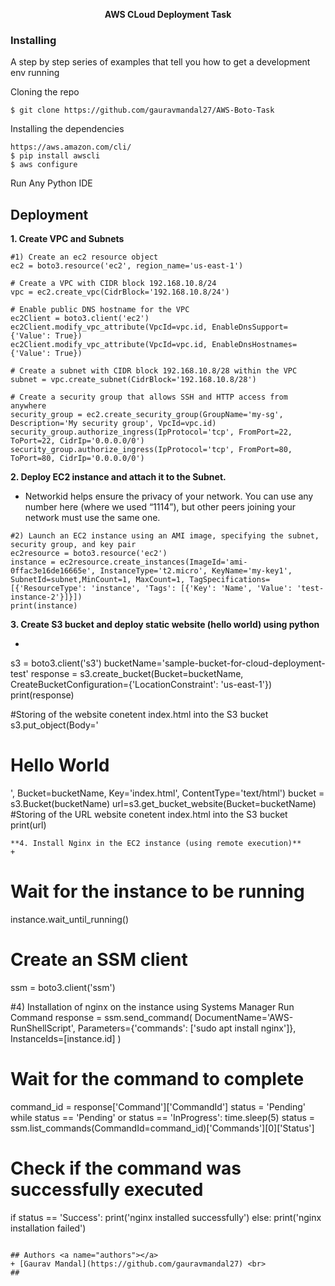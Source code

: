 <div align="center">

  **AWS CLoud Deployment Task**
</div>


### Installing
A step by step series of examples that tell you how to get a development env running

Cloning the repo
```
$ git clone https://github.com/gauravmandal27/AWS-Boto-Task
```
Installing the dependencies
```
https://aws.amazon.com/cli/
$ pip install awscli
$ aws configure
```
Run Any Python IDE

## Deployment <a name="deployment"></a>
**1. Create VPC and Subnets**
```
#1) Create an ec2 resource object
ec2 = boto3.resource('ec2', region_name='us-east-1')

# Create a VPC with CIDR block 192.168.10.8/24
vpc = ec2.create_vpc(CidrBlock='192.168.10.8/24')

# Enable public DNS hostname for the VPC
ec2Client = boto3.client('ec2')
ec2Client.modify_vpc_attribute(VpcId=vpc.id, EnableDnsSupport={'Value': True})
ec2Client.modify_vpc_attribute(VpcId=vpc.id, EnableDnsHostnames={'Value': True})

# Create a subnet with CIDR block 192.168.10.8/28 within the VPC
subnet = vpc.create_subnet(CidrBlock='192.168.10.8/28')

# Create a security group that allows SSH and HTTP access from anywhere
security_group = ec2.create_security_group(GroupName='my-sg', Description='My security group', VpcId=vpc.id)
security_group.authorize_ingress(IpProtocol='tcp', FromPort=22, ToPort=22, CidrIp='0.0.0.0/0')
security_group.authorize_ingress(IpProtocol='tcp', FromPort=80, ToPort=80, CidrIp='0.0.0.0/0')
```

**2. Deploy EC2 instance and attach it to the Subnet.**

+ Networkid helps ensure the privacy of your network. You can use any number here (where we used “1114”), but other peers joining your network must use the same one.
```
#2) Launch an EC2 instance using an AMI image, specifying the subnet, security group, and key pair
ec2resource = boto3.resource('ec2')
instance = ec2resource.create_instances(ImageId='ami-0ffac3e16de16665e', InstanceType='t2.micro', KeyName='my-key1', SubnetId=subnet,MinCount=1, MaxCount=1, TagSpecifications=[{'ResourceType': 'instance', 'Tags': [{'Key': 'Name', 'Value': 'test-instance-2'}]}])
print(instance)
```

**3. Create S3 bucket and deploy static website (hello world) using python**

+ ```#3)Creation of an S3 Bucket
s3 = boto3.client('s3')
bucketName='sample-bucket-for-cloud-deployment-test'
response = s3.create_bucket(Bucket=bucketName, CreateBucketConfiguration={'LocationConstraint': 'us-east-1'})
print(response)

#Storing of the website conetent index.html into the S3 bucket
s3.put_object(Body='<html><body><h1>Hello World</h1></body></html>', Bucket=bucketName, Key='index.html', ContentType='text/html')
bucket = s3.Bucket(bucketName)
url=s3.get_bucket_website(Bucket=bucketName)
#Storing of the URL website conetent index.html into the S3 bucket
print(url)
```
**4. Install Nginx in the EC2 instance (using remote execution)**
+
```
# Wait for the instance to be running
instance.wait_until_running()

# Create an SSM client
ssm = boto3.client('ssm')

#4) Installation of nginx on the instance using Systems Manager Run Command
response = ssm.send_command(
    DocumentName='AWS-RunShellScript',
    Parameters={'commands': ['sudo apt install nginx']},
    InstanceIds=[instance.id]
)

# Wait for the command to complete
command_id = response['Command']['CommandId']
status = 'Pending'
while status == 'Pending' or status == 'InProgress':
    time.sleep(5)
    status = ssm.list_commands(CommandId=command_id)['Commands'][0]['Status']

# Check if the command was successfully executed
if status == 'Success':
    print('nginx installed successfully')
else:
    print('nginx installation failed')

```

## Authors <a name="authors"></a>
+ [Gaurav Mandal](https://github.com/gauravmandal27) <br>
##
